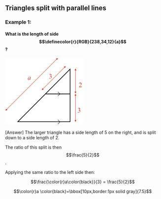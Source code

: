 ## Triangles split with parallel lines


### Example 1:

#### What is the length of side $$\definecolor{r}{RGB}{238,34,12}{a}$$?

![](ex1.png)

<hintLow>[Answer]
The larger triangle has a side length of 5 on the right, and is split down to a side length of 2.

The ratio of this split is then $$\frac{5}{2}$$.

Applying the same ratio to the left side then:

$$\frac{\color{r}a\color{black}}{3} = \frac{5}{2}$$

$$\color{r}a \color{black}=\bbox[10px,border:1px solid gray]{7.5}$$

</hintLow>


 

 <!-- [[triangle]]((qr,'Math/Geometry_1/Triangles/base/AngleSum',#00756F))  -->